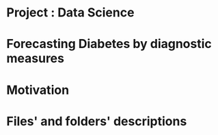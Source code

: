 # Project : Data Science 
# Forecasting Diabetes by diagnostic measures


# Motivation 

# Files' and folders' descriptions
